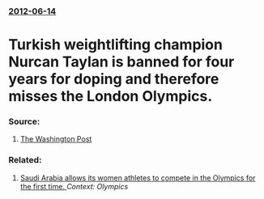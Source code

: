 ### [2012-06-14](/news/2012/06/14/index.md)

# Turkish weightlifting champion Nurcan Taylan is banned for four years for doping and therefore misses the London Olympics. 




### Source:

1. [The Washington Post](http://www.washingtonpost.com/sports/turkish-weightlifting-champion-nurcan-taylan-receives-4-year-ban-for-doping-misses-olympics/2012/06/14/gJQAJhgybV_story.html)

### Related:

1. [Saudi Arabia allows its women athletes to compete in the Olympics for the first time. ](/news/2012/06/24/saudi-arabia-allows-its-women-athletes-to-compete-in-the-olympics-for-the-first-time.md) _Context: Olympics_
